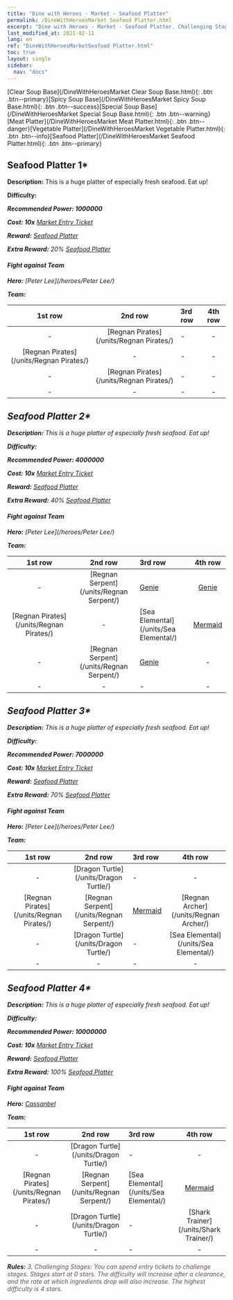 ```yaml
---
title: "Dine with Heroes - Market - Seafood Platter"
permalink: /DineWithHeroesMarket Seafood Platter.html
excerpt: "Dine with Heroes - Market - Seafood Platter. Challenging Stages: You can spend entry tickets to challenge stages. Stages start at 0 stars. The difficulty will increase after a clearance, and the rate at which ingredients drop will also increase."
last_modified_at: 2021-02-11
lang: en
ref: "DineWithHeroesMarketSeafood Platter.html"
toc: true
layout: single
sidebar:
  nav: "docs"
---
```


[Clear Soup Base](/DineWithHeroesMarket Clear Soup Base.html){: .btn .btn--primary}[Spicy Soup Base](/DineWithHeroesMarket Spicy Soup Base.html){: .btn .btn--success}[Special Soup Base](/DineWithHeroesMarket Special Soup Base.html){: .btn .btn--warning}[Meat Platter](/DineWithHeroesMarket Meat Platter.html){: .btn .btn--danger}[Vegetable Platter](/DineWithHeroesMarket Vegetable Platter.html){: .btn .btn--info}[Seafood Platter](/DineWithHeroesMarket Seafood Platter.html){: .btn .btn--primary}

## Seafood Platter 1*
 **Description:** This is a huge platter of especially fresh seafood. Eat up!

 **Difficulty:** <i class="fas fa-star"/>

 **Recommended Power: 1000000**

 **Cost: 10x** [ Market Entry Ticket](/Items/con_3/)

 **Reward:** [ Seafood Platter](/Items/con_373/)

 **Extra Reward:** 20% [ Seafood Platter](/Items/con_373/)

#### Fight against Team
 **Hero:** [Peter Lee](/heroes/Peter Lee/)

 **Team:**



  | 1st row | 2nd row | 3rd row | 4th row |
  |:----:|:----:|:----|:----:|
  | - | [Regnan Pirates](/units/Regnan Pirates/) | - | - |
  | [Regnan Pirates](/units/Regnan Pirates/) | - | - | - |
  | - | [Regnan Pirates](/units/Regnan Pirates/) | - | - |
  | - | - | - | - |


## Seafood Platter 2*
 **Description:** This is a huge platter of especially fresh seafood. Eat up!

 **Difficulty:** <i class="fas fa-star"/><i class="fas fa-star"/>

 **Recommended Power: 4000000**

 **Cost: 10x** [ Market Entry Ticket](/Items/con_3/)

 **Reward:** [ Seafood Platter](/Items/con_373/)

 **Extra Reward:** 40% [ Seafood Platter](/Items/con_373/)

#### Fight against Team
 **Hero:** [Peter Lee](/heroes/Peter Lee/)

 **Team:**



  | 1st row | 2nd row | 3rd row | 4th row |
  |:----:|:----:|:----|:----:|
  | - | [Regnan Serpent](/units/Regnan Serpent/) | [Genie](/units/Genie/) | [Genie](/units/Genie/) |
  | [Regnan Pirates](/units/Regnan Pirates/) | - | [Sea Elemental](/units/Sea Elemental/) | [Mermaid](/units/Mermaid/) |
  | - | [Regnan Serpent](/units/Regnan Serpent/) | [Genie](/units/Genie/) | - |
  | - | - | - | - |


## Seafood Platter 3*
 **Description:** This is a huge platter of especially fresh seafood. Eat up!

 **Difficulty:** <i class="fas fa-star"/><i class="fas fa-star"/><i class="fas fa-star"/>

 **Recommended Power: 7000000**

 **Cost: 10x** [ Market Entry Ticket](/Items/con_3/)

 **Reward:** [ Seafood Platter](/Items/con_373/)

 **Extra Reward:** 70% [ Seafood Platter](/Items/con_373/)

#### Fight against Team
 **Hero:** [Peter Lee](/heroes/Peter Lee/)

 **Team:**



  | 1st row | 2nd row | 3rd row | 4th row |
  |:----:|:----:|:----|:----:|
  | - | [Dragon Turtle](/units/Dragon Turtle/) | - | - |
  | [Regnan Pirates](/units/Regnan Pirates/) | [Regnan Serpent](/units/Regnan Serpent/) | [Mermaid](/units/Mermaid/) | [Regnan Archer](/units/Regnan Archer/) |
  | - | [Dragon Turtle](/units/Dragon Turtle/) | - | [Sea Elemental](/units/Sea Elemental/) |
  | - | - | - | - |


## Seafood Platter 4*
 **Description:** This is a huge platter of especially fresh seafood. Eat up!

 **Difficulty:** <i class="fas fa-star"/><i class="fas fa-star"/><i class="fas fa-star"/><i class="fas fa-star"/>

 **Recommended Power: 10000000**

 **Cost: 10x** [ Market Entry Ticket](/Items/con_3/)

 **Reward:** [ Seafood Platter](/Items/con_373/)

 **Extra Reward:** 100% [ Seafood Platter](/Items/con_373/)

#### Fight against Team
 **Hero:** [Cassanbel](/heroes/Cassanbel/)

 **Team:**



  | 1st row | 2nd row | 3rd row | 4th row |
  |:----:|:----:|:----|:----:|
  | - | [Dragon Turtle](/units/Dragon Turtle/) | - | - |
  | [Regnan Pirates](/units/Regnan Pirates/) | [Regnan Serpent](/units/Regnan Serpent/) | [Sea Elemental](/units/Sea Elemental/) | [Mermaid](/units/Mermaid/) |
  | - | [Dragon Turtle](/units/Dragon Turtle/) | - | [Shark Trainer](/units/Shark Trainer/) |
  | - | - | - | - |




 **Rules:** <span style="color: #645252">3. Challenging Stages: You can spend entry tickets to challenge stages. Stages start at 0 stars. The difficulty will increase after a clearance, and the rate at which ingredients drop will also increase. The highest difficulty is 4 stars.</span><br/><span style="color: #ffffff;font-size:6px">　</span><br/>


